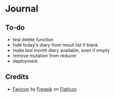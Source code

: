 # Journal

## To-do

- test delete function
- hide today's diary from result list if blank
- make last month diary available, even if empty
- remove mutation from reducer
- deployment

## Credits

- [Favicon](https://www.flaticon.com/free-icon/feather_96255) by [Freepik](https://www.flaticon.com/authors/freepik) on [Flaticon](https://www.flaticon.com/)
